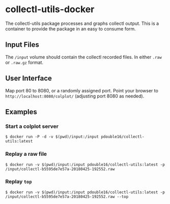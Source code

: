 # collectl-utils-docker

The collectl-utils package processes and graphs collectl output. This is a container to provide the package in an easy to consume form.

## Input Files

The `/input` volume should contain the collectl recorded files. In either `.raw` or `.raw.gz` format.

## User Interface

Map port 80 to 8080, or a randomly assigned port. Point your browser to `http://localhost:8080/colplot/` (adjusting port 8080 as needed).

## Examples

### Start a colplot server

```shell
$ docker run -P -d -v $(pwd)/input:/input pdouble16/collectl-utils:latest
```

### Replay a raw file

```shell
$ docker run -v $(pwd)/input:/input pdouble16/collectl-utils:latest -p /input/collectl-b5595de7e57a-20180425-192552.raw
```
### Replay `top`

```shell
$ docker run -v $(pwd)/input:/input pdouble16/collectl-utils:latest -p /input/collectl-b5595de7e57a-20180425-192552.raw --top
```
